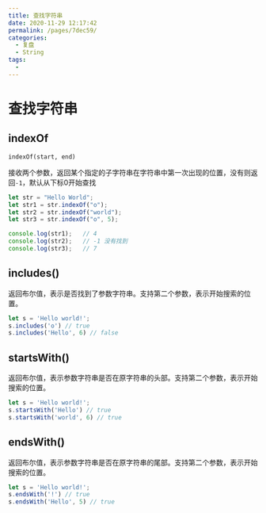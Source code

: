 ```yaml
---
title: 查找字符串
date: 2020-11-29 12:17:42
permalink: /pages/7dec59/
categories: 
  - 复盘
  - String
tags: 
  - 
---
```

# 查找字符串

## indexOf

`indexOf(start, end)`

接收两个参数，返回某个指定的子字符串在字符串中第一次出现的位置，没有则返回`-1`，默认从下标0开始查找

```js
let str = "Hello World";
let str1 = str.indexOf("o");
let str2 = str.indexOf("world");
let str3 = str.indexOf("o", 5);

console.log(str1);   // 4 
console.log(str2);   // -1 没有找到
console.log(str3);   // 7
```

## includes()

返回布尔值，表示是否找到了参数字符串。支持第二个参数，表示开始搜索的位置。

```js
let s = 'Hello world!';
s.includes('o') // true
s.includes('Hello', 6) // false
```

## startsWith()

返回布尔值，表示参数字符串是否在原字符串的头部。支持第二个参数，表示开始搜索的位置。

```js
let s = 'Hello world!';
s.startsWith('Hello') // true
s.startsWith('world', 6) // true
```

## endsWith()

返回布尔值，表示参数字符串是否在原字符串的尾部。支持第二个参数，表示开始搜索的位置。

```js
let s = 'Hello world!';
s.endsWith('!') // true
s.endsWith('Hello', 5) // true
```